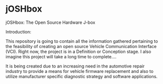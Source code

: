 # jOSHbox
jOSHbox:  The Open Source Hardware J-box 

Introduction:

   This repository is going to contain all the information gathered pertaining to the feasibility of creating an open source      Vehicle Communication Interface (VCI).   Right now, the project is in a Definition or Conception stage.  I  also imagine        this project will take a long time to complete....
   
   
It is being created due to an increasing need in the automotive repair industry to provide a means for vehicle firmware replacement and also to utilize manufacturer specific diagnostic strategy and software applications.
